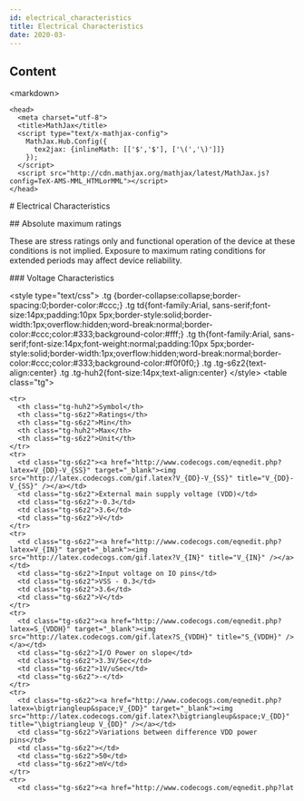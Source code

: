 ```yaml
---
id: electrical_characteristics
title: Electrical Characteristics
date: 2020-03-
---
```



## Content
\<markdown\>

    <head>
      <meta charset="utf-8">
      <title>MathJax</title>
      <script type="text/x-mathjax-config">
        MathJax.Hub.Config({
          tex2jax: {inlineMath: [['$','$'], ['\(','\)']]}
        });
      </script>
      <script src="http://cdn.mathjax.org/mathjax/latest/MathJax.js?config=TeX-AMS-MML_HTMLorMML"></script>
    </head>

\# Electrical Characteristics

\#\# Absolute maximum ratings

These are stress ratings only and functional operation of the device at
these conditions is not implied. Exposure to maximum rating conditions
for extended periods may affect device reliability.

\#\#\# Voltage Characteristics

\<style type="text/css"\> .tg
{border-collapse:collapse;border-spacing:0;border-color:\#ccc;} .tg
td{font-family:Arial, sans-serif;font-size:14px;padding:10px
5px;border-style:solid;border-width:1px;overflow:hidden;word-break:normal;border-color:\#ccc;color:\#333;background-color:\#fff;}
.tg th{font-family:Arial,
sans-serif;font-size:14px;font-weight:normal;padding:10px
5px;border-style:solid;border-width:1px;overflow:hidden;word-break:normal;border-color:\#ccc;color:\#333;background-color:\#f0f0f0;}
.tg .tg-s6z2{text-align:center} .tg
.tg-huh2{font-size:14px;text-align:center} \</style\> \<table
class="tg"\>

    <tr>
      <th class="tg-huh2">Symbol</th>
      <th class="tg-s6z2">Ratings</th>
      <th class="tg-s6z2">Min</th>
      <th class="tg-huh2">Max</th>
      <th class="tg-s6z2">Unit</th>
    </tr>
    <tr>
      <td class="tg-s6z2"><a href="http://www.codecogs.com/eqnedit.php?latex=V_{DD}-V_{SS}" target="_blank"><img src="http://latex.codecogs.com/gif.latex?V_{DD}-V_{SS}" title="V_{DD}-V_{SS}" /></a></td>
      <td class="tg-s6z2">External main supply voltage (VDD)</td>
      <td class="tg-s6z2">-0.3</td>
      <td class="tg-s6z2">3.6</td>
      <td class="tg-s6z2">V</td>
    </tr>
    <tr>
      <td class="tg-s6z2"><a href="http://www.codecogs.com/eqnedit.php?latex=V_{IN}" target="_blank"><img src="http://latex.codecogs.com/gif.latex?V_{IN}" title="V_{IN}" /></a></td>
      <td class="tg-s6z2">Input voltage on IO pins</td>
      <td class="tg-s6z2">VSS - 0.3</td>
      <td class="tg-s6z2">3.6</td>
      <td class="tg-s6z2">V</td>
    </tr>
    <tr>
      <td class="tg-s6z2"><a href="http://www.codecogs.com/eqnedit.php?latex=S_{VDDH}" target="_blank"><img src="http://latex.codecogs.com/gif.latex?S_{VDDH}" title="S_{VDDH}" /></a></td>
      <td class="tg-s6z2">I/O Power on slope</td>
      <td class="tg-s6z2">3.3V/Sec</td>
      <td class="tg-s6z2">1V/uSec</td>
      <td class="tg-s6z2">-</td>
    </tr>
    <tr>
      <td class="tg-s6z2"><a href="http://www.codecogs.com/eqnedit.php?latex=\bigtriangleup&space;V_{DD}" target="_blank"><img src="http://latex.codecogs.com/gif.latex?\bigtriangleup&space;V_{DD}" title="\bigtriangleup V_{DD}" /></a></td>
      <td class="tg-s6z2">Variations between difference VDD power pins</td>
      <td class="tg-s6z2"></td>
      <td class="tg-s6z2">50</td>
      <td class="tg-s6z2">mV</td>
    </tr>
    <tr>
      <td class="tg-s6z2"><a href="http://www.codecogs.com/eqnedit.php?lat 
